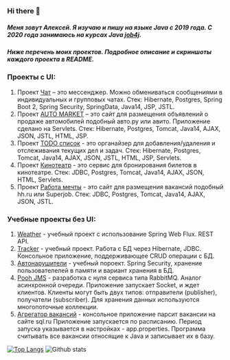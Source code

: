 ### Hi there 👋
##### Меня зовут Алексей. Я изучаю и пишу на языке Java с 2019 года. С 2020 года занимаюсь на курсах Java [job4j](https://job4j.ru/courses/java_courses.html).
##### Ниже перечень моих проектов. Подробное описание и скриншоты каждого проекта в README.

### Проекты с UI:
1. Проект [Чат](https://github.com/Alexey710/job4j_chat) – это мессенджер. Можно обмениваться сообщениями в
индивидуальных и групповых чатах. 
Стек: Hibernate, Postgres, Spring Boot 2, Spring Security, SpringData, Java14, JSP, JSTL.
2. Проект [AUTO MARKET](https://github.com/Alexey710/job4j_cars) – это сайт для размещения объявлений о продаже автомобилей подобный авто.ру или авито. Приложение сделано на Servlets. 
Стек: Hibernate, Postgres, Tomcat, Java14, AJAX, JSON, JSTL, HTML, JSP.  
3. Проект [TODO список](https://github.com/Alexey710/job4j_todo) - это органайзер для добавления/удаления и отслеживания
текущих дел и задач. 
Стек: Hibernate, Postgres, Tomcat, Java14, AJAX, JSON, JSTL, HTML, JSP, Servlets.
4. Проект [Кинотеатр](https://github.com/Alexey710/job4j_cinema) - это сервис для бронирования билетов в кинотеатре. 
Стек: JDBC, Postgres, Tomcat, Java14, AJAX, JSON, HTML, Servlets.
5. Проект [Работа мечты](https://github.com/Alexey710/job4j_dreamjob) - это сайт для размещения вакансий подобный hh.ru или
Superjob. 
Стек: JDBC, Postgres, Tomcat, Java14, AJAX, JSON, JSTL. 

### Учебные проекты без UI:
1. [Weather](https://github.com/Alexey710/job4j_weather)  - учебный проект с использование Spring Web Flux. REST API.
2. [Tracker](https://github.com/Alexey710/job4j_tracker) - учебный проект. Работа c БД через Hibernate, JDBC. Консольное приложение, поддерживающее CRUD операции с БД.
3. [Автонарушители](https://github.com/Alexey710/job4j_car_accident) - учебный пороект. Spring Security, хранение пользователелей в памяти и вариант хранения в БД.  
4. [Pooh JMS](https://github.com/Alexey710/job4j_pooh) - разработка с нуля сервиса типа RabbitMQ. Аналог асинхронной очереди. Приложение запускает Socket, и ждет клиентов.
Клиенты могут быть двух типов: отправители (publisher), получатели (subscriber). Для хранения данных используются многопоточные коллекции. 
5. [Агрегатор вакансий](https://github.com/Alexey710/job4j_grabber) - консольное приложение парсит вакансии на сайте sql.ru 
Приложение запускается по расписанию. Период запуска указывается в настройках - app.properties. Программа  считывать все вакансии относящие к Java и записывает их в базу.


[![Top Langs](https://github-readme-stats.vercel.app/api/top-langs/?username=Alexey710&layout=compact)](https://github.com/Alexey710/github-readme-stats)
![Github stats](https://github-readme-stats.vercel.app/api?username=Alexey710&hide=stars,prs,issues,contribs)


<!--
**Alexey710/Alexey710** is a ✨ _special_ ✨ repository because its `README.md` (this file) appears on your GitHub profile.

Here are some ideas to get you started:

- 🔭 I’m currently working on ...
- 🌱 I’m currently learning ...
- 👯 I’m looking to collaborate on ...
- 🤔 I’m looking for help with ...
- 💬 Ask me about ...
- 📫 How to reach me: ...
- 😄 Pronouns: ...
- ⚡ Fun fact: ...
-->
